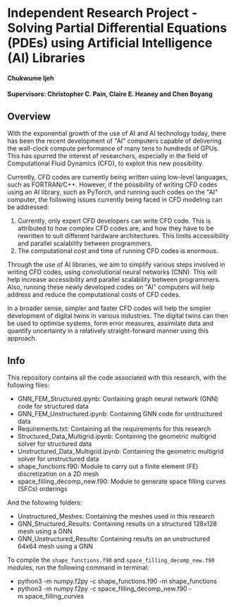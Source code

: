 # Independent Research Project - Solving Partial Differential Equations (PDEs) using Artificial Intelligence (AI) Libraries
#### Chukwume Ijeh
#### Supervisors: Christopher C. Pain, Claire E. Heaney and Chen Boyang

## Overview
With the exponential growth of the use of AI and AI technology today, there has been the recent development of "AI" computers capable of delivering the wall-clock compute performance of many tens to hundreds of GPUs. This has spurred the interest of researchers, especially in the field of Computational Fluid Dynamics (CFD), to exploit this new possibility. 

Currently, CFD codes are currently being written using low-level languages, such as FORTRAN/C++. However, if the possibility of writing CFD codes using an AI library, such as PyTorch, and running such codes on the "AI" computer, the following issues currently being faced in CFD modeling can be addressed:
1. Currently, only expert CFD developers can write CFD code. This is attributed to how complex CFD codes are, and how they have to be rewritten to suit different hardware architectures. This limits accessibility and parallel scalability between programmers.
2. The computational cost and time of running CFD codes is enormous. 

Through the use of AI libraries, we aim to simplify various steps involved in writing CFD codes, using convolutional neural networks (CNN). This will help increase accessibility and parallel scalability between programmers. Also, running these newly developed codes on "AI" computers will help address and reduce the computational costs of CFD codes. 

In a broader sense, simpler and faster CFD codes will help the simpler development of digital twins in various industries. The digital twins can then be used to optimise systems, form error measures, assimilate data and quantify uncertainty in a relatively straight-forward manner using this approach.


## Info
This repository contains all the code associated with this research, with the following files:
- GNN_FEM_Structured.ipynb: Containing graph neural network (GNN) code for structured data
- GNN_FEM_Unstructured.ipynb: Containing GNN code for unstructured data
- Requirements.txt: Containing all the requirements for this research
- Structured_Data_Multigrid.ipynb: Containing the geometric multigrid solver for structured data
- Unstructured_Data_Multigrid.ipynb: Containing the geometric multigrid solver for unstructured data
- shape_functions.f90: Module to carry out a finite element (FE) discretization on a 2D mesh
- space_filling_decomp_new.f90: Module to generate space filling curves (SFCs) orderings

And the following folders:
- Unstructured_Meshes: Containing the meshes used in this research
- GNN_Structured_Results: Containing results on a structured 128x128 mesh using a GNN
- GNN_Unstructured_Results: Containing results on an unstructured 64x64 mesh using a GNN

To compile the `shape_functions.f90` and `space_filling_decomp_new.f90` modules, run the following command in terminal:
- python3 -m numpy.f2py -c shape_functions.f90 -m shape_functions
- python3 -m numpy.f2py -c space_filling_decomp_new.f90 -m space_filling_curves































































